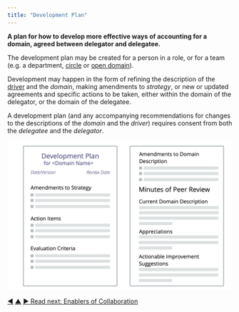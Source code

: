 ```yaml
---
title: "Development Plan"
---
```



**A plan for how to develop more effective ways of accounting for a domain, agreed between delegator and delegatee.**

The development plan may be created for a person in a role, or for a team (e.g. a department, [circle](circle.html) or [open domain](open-domain.html)).

Development may happen in the form of refining the description of the [driver](organizational-driver.html) and the <dfn data-info="Domain: A distinct area of influence, activity and decision making within an organization.">domain</dfn>, making amendments to <dfn data-info="Strategy: A high level approach for how people will create value to successfully account for a domain.">strategy</dfn>, or new or updated agreements and specific actions to be taken, either within the domain of the delegator, or the domain of the delegatee.

A development plan (and any accompanying recommendations for changes to the descriptions of the <dfn data-info="Domain: A distinct area of influence, activity and decision making within an organization.">domain</dfn> and the <dfn data-info="Organizational Driver: A driver is a person’s or a group's motive for responding to a specific situation. A driver is considered an **organizational driver** if responding to it would help the organization generate value, eliminate waste or avoid unintended consequences.">driver</dfn>) requires consent from both the <dfn data-info="Delegatee: An individual or group accepting responsibility for a domain delegated to them, becoming a role keeper or a team.">delegatee</dfn> and the <dfn data-info="Delegator: An individual or group delegating responsibility for a domain to other(s).">delegator</dfn>.

![A template for development plans](img/templates/development-plan-template.png)


<div class="bottom-nav">
<a href="peer-review.html" title="Back to: Peer Review">◀</a> <a href="peer-development.html" title="Up: Peer Development">▲</a> <a href="enablers-of-collaboration.html" title="">▶ Read next: Enablers of Collaboration</a>
</div>


<script type="text/javascript">
Mousetrap.bind('g n', function() {
    window.location.href = 'enablers-of-collaboration.html';
    return false;
});
</script>


